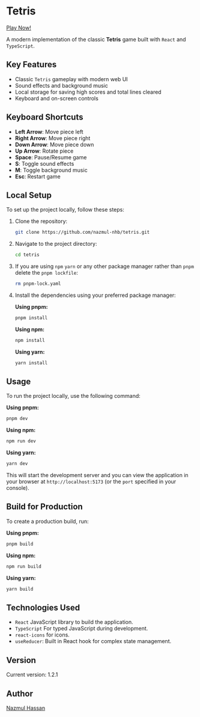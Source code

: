 # Tetris

[Play Now!](https://tetris-nhb.vercel.app/)

A modern implementation of the classic **Tetris** game built with `React` and `TypeScript`.

## Key Features

- Classic `Tetris` gameplay with modern web UI
- Sound effects and background music
- Local storage for saving high scores and total lines cleared
- Keyboard and on-screen controls

## Keyboard Shortcuts

- **Left Arrow**: Move piece left
- **Right Arrow**: Move piece right
- **Down Arrow**: Move piece down
- **Up Arrow**: Rotate piece
- **Space**: Pause/Resume game
- **S**: Toggle sound effects
- **M**: Toggle background music
- **Esc**: Restart game

## Local Setup

To set up the project locally, follow these steps:

1. Clone the repository:

   ```bash
   git clone https://github.com/nazmul-nhb/tetris.git
   ```

2. Navigate to the project directory:

   ```bash
   cd tetris
   ```

3. If you are using `npm` `yarn` or any other package manager rather than `pnpm` delete the `pnpm lockfile`:

   ```bash
   rm pnpm-lock.yaml
   ```

4. Install the dependencies using your preferred package manager:

   **Using pnpm:**

   ```bash
   pnpm install
   ```

   **Using npm:**

   ```bash
   npm install
   ```

   **Using yarn:**

   ```bash
   yarn install
   ```

## Usage

To run the project locally, use the following command:

**Using pnpm:**

```bash
pnpm dev
```

**Using npm:**

```bash
npm run dev
```

**Using yarn:**

```bash
yarn dev
```

This will start the development server and you can view the application in your browser at `http://localhost:5173` (or the `port` specified in your console).

## Build for Production

To create a production build, run:

**Using pnpm:**

```bash
pnpm build
```

**Using npm:**

```bash
npm run build
```

**Using yarn:**

```bash
yarn build
```

## Technologies Used

- `React` JavaScript library to build the application.
- `TypeScript` For typed JavaScript during development.
- `react-icons` for icons.
- `useReducer`: Built in React hook for complex state management.

## Version

Current version: 1.2.1

## Author

[Nazmul Hassan](https://nazmul-nhb.vercel.app)
